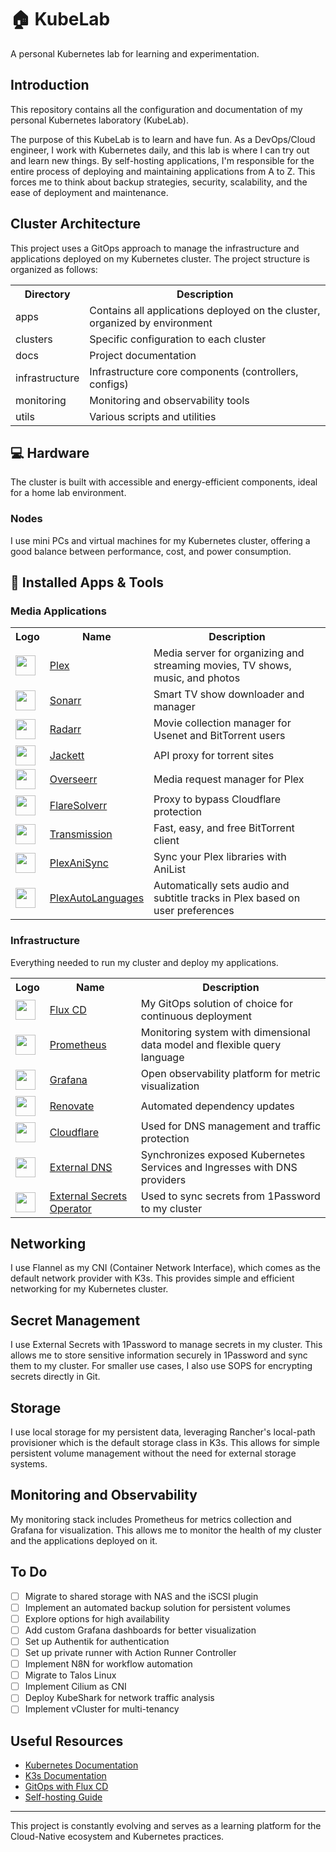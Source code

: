 # 🏠 KubeLab

A personal Kubernetes lab for learning and experimentation.

## Introduction

This repository contains all the configuration and documentation of my personal Kubernetes laboratory (KubeLab).

The purpose of this KubeLab is to learn and have fun. As a DevOps/Cloud engineer, I work with Kubernetes daily, and this lab is where I can try out and learn new things. By self-hosting applications, I'm responsible for the entire process of deploying and maintaining applications from A to Z. This forces me to think about backup strategies, security, scalability, and the ease of deployment and maintenance.

## Cluster Architecture

This project uses a GitOps approach to manage the infrastructure and applications deployed on my Kubernetes cluster. The project structure is organized as follows:

<table>
    <tr>
        <th>Directory</th>
        <th>Description</th>
    </tr>
    <tr>
        <td>apps</td>
        <td>Contains all applications deployed on the cluster, organized by environment</td>
    </tr>
    <tr>
        <td>clusters</td>
        <td>Specific configuration to each cluster</td>
    </tr>
    <tr>
        <td>docs</td>
        <td>Project documentation</td>
    </tr>
    <tr>
        <td>infrastructure</td>
        <td>Infrastructure core components (controllers, configs)</td>
    </tr>
    <tr>
        <td>monitoring</td>
        <td>Monitoring and observability tools</td>
    </tr>
    <tr>
        <td>utils</td>
        <td>Various scripts and utilities</td>
    </tr>
</table>

## :computer: Hardware

The cluster is built with accessible and energy-efficient components, ideal for a home lab environment.

### Nodes

I use mini PCs and virtual machines for my Kubernetes cluster, offering a good balance between performance, cost, and power consumption.

## :rocket: Installed Apps & Tools

### Media Applications

<table>
    <tr>
        <th>Logo</th>
        <th>Name</th>
        <th>Description</th>
    </tr>
    <tr>
        <td><img width="32" src="https://cdn.jsdelivr.net/gh/walkxcode/dashboard-icons/svg/plex.svg"></td>
        <td><a href="https://www.plex.tv/">Plex</a></td>
        <td>Media server for organizing and streaming movies, TV shows, music, and photos</td>
    </tr>
    <tr>
        <td><img width="32" src="https://cdn.jsdelivr.net/gh/walkxcode/dashboard-icons/svg/sonarr.svg"></td>
        <td><a href="https://sonarr.tv/">Sonarr</a></td>
        <td>Smart TV show downloader and manager</td>
    </tr>
    <tr>
        <td><img width="32" src="https://cdn.jsdelivr.net/gh/walkxcode/dashboard-icons/svg/radarr.svg"></td>
        <td><a href="https://radarr.video/">Radarr</a></td>
        <td>Movie collection manager for Usenet and BitTorrent users</td>
    </tr>
    <tr>
        <td><img width="32" src="https://cdn.jsdelivr.net/gh/walkxcode/dashboard-icons/svg/jackett.svg"></td>
        <td><a href="https://github.com/Jackett/Jackett">Jackett</a></td>
        <td>API proxy for torrent sites</td>
    </tr>
    <tr>
        <td><img width="32" src="https://cdn.jsdelivr.net/gh/walkxcode/dashboard-icons/svg/overseerr.svg"></td>
        <td><a href="https://overseerr.dev/">Overseerr</a></td>
        <td>Media request manager for Plex</td>
    </tr>
    <tr>
        <td><img width="32" src="https://cdn.jsdelivr.net/gh/walkxcode/dashboard-icons/svg/flaresolverr.svg"></td>
        <td><a href="https://github.com/FlareSolverr/FlareSolverr">FlareSolverr</a></td>
        <td>Proxy to bypass Cloudflare protection</td>
    </tr>
    <tr>
        <td><img width="32" src="https://cdn.jsdelivr.net/gh/walkxcode/dashboard-icons/svg/transmission.svg"></td>
        <td><a href="https://transmissionbt.com/">Transmission</a></td>
        <td>Fast, easy, and free BitTorrent client</td>
    </tr>
    <tr>
        <td><img width="32" src=""></td>
        <td><a href="https://github.com/RatingPosterDB/PlexAniSync">PlexAniSync</a></td>
        <td>Sync your Plex libraries with AniList</td>
    </tr>
    <tr>
        <td><img width="32" src=""></td>
        <td><a href="https://github.com/RemiRigal/Plex-Auto-Languages">PlexAutoLanguages</a></td>
        <td>Automatically sets audio and subtitle tracks in Plex based on user preferences</td>
    </tr>
</table>

### Infrastructure

Everything needed to run my cluster and deploy my applications.

<table>
    <tr>
        <th>Logo</th>
        <th>Name</th>
        <th>Description</th>
    </tr>
    <tr>
        <td><img width="32" src="https://cdn.jsdelivr.net/gh/homarr-labs/dashboard-icons/svg/flux-cd.svg"></td>
        <td><a href="https://fluxcd.io/">Flux CD</a></td>
        <td>My GitOps solution of choice for continuous deployment</td>
    </tr>
    <tr>
        <td><img width="32" src="https://cdn.jsdelivr.net/gh/walkxcode/dashboard-icons/svg/prometheus.svg"></td>
        <td><a href="https://prometheus.io/">Prometheus</a></td>
        <td>Monitoring system with dimensional data model and flexible query language</td>
    </tr>
    <tr>
        <td><img width="32" src="https://cdn.jsdelivr.net/gh/walkxcode/dashboard-icons/svg/grafana.svg"></td>
        <td><a href="https://grafana.com/">Grafana</a></td>
        <td>Open observability platform for metric visualization</td>
    </tr>
    <tr>
        <td><img width="32" src="https://www.svgrepo.com/download/374041/renovate.svg"></td>
        <td><a href="https://github.com/renovatebot/renovate">Renovate</a></td>
        <td>Automated dependency updates</td>
    </tr>
    <tr>
        <td><img width="32" src="https://cdn.jsdelivr.net/gh/walkxcode/dashboard-icons/png/cloudflare-zero-trust.png"></td>
        <td><a href="https://developers.cloudflare.com/cloudflare-one/">Cloudflare</a></td>
        <td>Used for DNS management and traffic protection</td>
    </tr>
    <tr>
        <td><img width="32" src="https://www.svgrepo.com/download/530451/dns.svg"></td>
        <td><a href="https://github.com/kubernetes-sigs/external-dns">External DNS</a></td>
        <td>Synchronizes exposed Kubernetes Services and Ingresses with DNS providers</td>
    </tr>
    <tr>
        <td><img width="32" src="https://www.svgrepo.com/download/477066/lock.svg"></td>
        <td><a href="https://external-secrets.io/latest/">External Secrets Operator</a></td>
        <td>Used to sync secrets from 1Password to my cluster</td>
    </tr>
</table>

## Networking

I use Flannel as my CNI (Container Network Interface), which comes as the default network provider with K3s. This provides simple and efficient networking for my Kubernetes cluster.

## Secret Management

I use External Secrets with 1Password to manage secrets in my cluster. This allows me to store sensitive information securely in 1Password and sync them to my cluster. For smaller use cases, I also use SOPS for encrypting secrets directly in Git.

## Storage

I use local storage for my persistent data, leveraging Rancher's local-path provisioner which is the default storage class in K3s. This allows for simple persistent volume management without the need for external storage systems.

## Monitoring and Observability

My monitoring stack includes Prometheus for metrics collection and Grafana for visualization. This allows me to monitor the health of my cluster and the applications deployed on it.

## To Do

- [ ] Migrate to shared storage with NAS and the iSCSI plugin
- [ ] Implement an automated backup solution for persistent volumes
- [ ] Explore options for high availability
- [ ] Add custom Grafana dashboards for better visualization
- [ ] Set up Authentik for authentication
- [ ] Set up private runner with Action Runner Controller
- [ ] Implement N8N for workflow automation
- [ ] Migrate to Talos Linux
- [ ] Implement Cilium as CNI
- [ ] Deploy KubeShark for network traffic analysis
- [ ] Implement vCluster for multi-tenancy

## Useful Resources

- [Kubernetes Documentation](https://kubernetes.io/docs/home/)
- [K3s Documentation](https://docs.k3s.io/)
- [GitOps with Flux CD](https://fluxcd.io/docs/)
- [Self-hosting Guide](https://github.com/awesome-selfhosted/awesome-selfhosted)

---

This project is constantly evolving and serves as a learning platform for the Cloud-Native ecosystem and Kubernetes practices.
